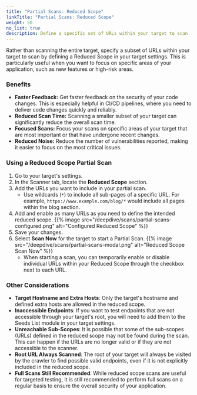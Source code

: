 ```yaml
---
title: "Partial Scans: Reduced Scope"
linkTitle: "Partial Scans: Reduced Scope"
weight: 50
no_list: true
description: Define a specific set of URLs within your target to scan
---
```


Rather than scanning the entire target, specify a subset of URLs within your target to scan by defining a Reduced Scope in your target settings. This is particularly useful when you want to focus on specific areas of your application, such as new features or high-risk areas.

### Benefits

- **Faster Feedback:** Get faster feedback on the security of your code changes. This is especially helpful in CI/CD pipelines, where you need to deliver code changes quickly and reliably.
- **Reduced Scan Time:** Scanning a smaller subset of your target can significantly reduce the overall scan time.
- **Focused Scans:** Focus your scans on specific areas of your target that are most important or that have undergone recent changes.
- **Reduced Noise:** Reduce the number of vulnerabilities reported, making it easier to focus on the most critical issues.

### Using a Reduced Scope Partial Scan

1. Go to your target's settings.
2. In the Scanner tab, locate the **Reduced Scope** section.
3. Add the URLs you want to include in your partial scan.
   - Use wildcards (`*`) to include all sub-pages of a specific URL. For example, `https://www.example.com/blog/*` would include all pages within the blog section.
4. Add and enable as many URLs as you need to define the intended reduced scope.
   {{% image src="/deepdive/scans/partial-scans-configured.png" alt="Configured Reduced Scope" %}}
6. Save your changes.
7. Select **Scan Now** for the target to start a Partial Scan.
{{% image src="/deepdive/scans/partial-scans-modal.png" alt="Reduced Scope Scan Now" %}}
   - When starting a scan, you can temporarily enable or disable individual URLs within your Reduced Scope through the checkbox next to each URL.

### Other Considerations

- **Target Hostname and Extra Hosts**: Only the target's hostname and defined extra hosts are allowed in the reduced scope.
- **Inaccessible Endpoints**: If you want to test endpoints that are not accessible through your target's root, you will need to add them to the Seeds List module in your target settings.
- **Unreachable Sub-Scopes**: It is possible that some of the sub-scopes (URLs) defined in the reduced scope may not be found during the scan. This can happen if the URLs are no longer valid or if they are not accessible to the scanner.
- **Root URL Always Scanned**: The root of your target will always be visited by the crawler to find possible valid endpoints, even if it is not explicitly included in the reduced scope.
- **Full Scans Still Recommended**: While reduced scope scans are useful for targeted testing, it is still recommended to perform full scans on a regular basis to ensure the overall security of your application.


